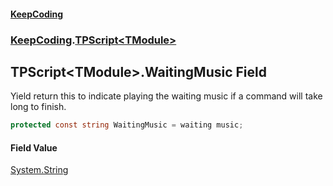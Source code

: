 #### [KeepCoding](index.md 'index')
### [KeepCoding](KeepCoding.md 'KeepCoding').[TPScript&lt;TModule&gt;](KeepCoding_TPScript_TModule_.md 'KeepCoding.TPScript&lt;TModule&gt;')
## TPScript&lt;TModule&gt;.WaitingMusic Field
Yield return this to indicate playing the waiting music if a command will take long to finish.  
```csharp
protected const string WaitingMusic = waiting music;
```
#### Field Value
[System.String](https://docs.microsoft.com/en-us/dotnet/api/System.String 'System.String')
